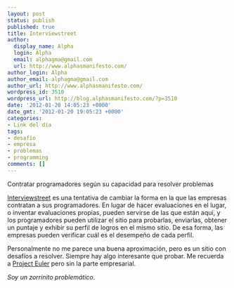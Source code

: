 ```yaml
---
layout: post
status: publish
published: true
title: Interviewstreet
author:
  display_name: Alpha
  login: Alpha
  email: alphagma@gmail.com
  url: http://www.alphasmanifesto.com/
author_login: Alpha
author_email: alphagma@gmail.com
author_url: http://www.alphasmanifesto.com/
wordpress_id: 3510
wordpress_url: http://blog.alphasmanifesto.com/?p=3510
date: '2012-01-20 14:05:23 +0000'
date_gmt: '2012-01-20 19:05:23 +0000'
categories:
- Link del día
tags:
- desafío
- empresa
- problemas
- programming
comments: []
---
```


Contratar programadores según su capacidad para resolver problemas

[Interviewstreet](http://www.interviewstreet.com/) es una tentativa de cambiar la forma en la que las empresas contratan a sus programadores. En lugar de hacer evaluaciones en el lugar, o inventar evaluaciones propias, pueden servirse de las que están aquí, y los programadores pueden utilizar el sitio para probarlas, enviarlas, obtener un puntaje y exhibir su perfil de logros en el mismo sitio. De esa forma, las empresas pueden verificar cuál es el desempeño de cada perfil.

Personalmente no me parece una buena aproximación, pero es un sitio con desafíos a resolver. Siempre hay algo interesante que probar. Me recuerda a [Project Euler](https://blog.alphasmanifesto.com/2008/01/16/link-del-dia-project-euler/) pero sin la parte empresarial.

_Soy un zorrinito problemático._
